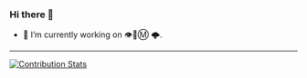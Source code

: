 ### Hi there 👋
- 🔭 I’m currently working on 👁️🐝Ⓜ️ 🌩.

--- 
[![Contribution Stats](https://github-contribution-stats.vercel.app/api/?username=Ak-sky)](https://github.com/LordDashMe/github-contribution-stats/)
<!--
**Ak-sky/Ak-sky** is a ✨ _special_ ✨ repository because its `README.md` (this file) appears on your GitHub profile.

Here are some ideas to get you started:

- 🔭 I’m currently working on ...
- 🌱 I’m currently learning ...
- 👯 I’m looking to collaborate on ...
- 🤔 I’m looking for help with ...
- 💬 Ask me about ...
- 📫 How to reach me: ...
- 😄 Pronouns: ...
- ⚡ Fun fact: ...
-->
